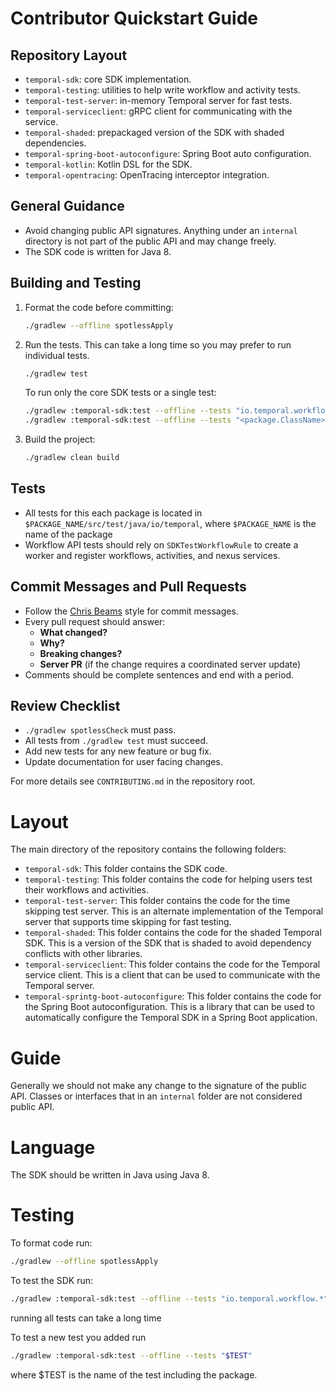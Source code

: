 # Contributor Quickstart Guide

## Repository Layout
- `temporal-sdk`: core SDK implementation.
- `temporal-testing`: utilities to help write workflow and activity tests.
- `temporal-test-server`: in-memory Temporal server for fast tests.
- `temporal-serviceclient`: gRPC client for communicating with the service.
- `temporal-shaded`: prepackaged version of the SDK with shaded dependencies.
- `temporal-spring-boot-autoconfigure`: Spring Boot auto configuration.
- `temporal-kotlin`: Kotlin DSL for the SDK.
- `temporal-opentracing`: OpenTracing interceptor integration.

## General Guidance
- Avoid changing public API signatures. Anything under an `internal` directory
  is not part of the public API and may change freely.
- The SDK code is written for Java 8.

## Building and Testing
1. Format the code before committing:
   ```bash
   ./gradlew --offline spotlessApply
   ```
2. Run the tests. This can take a long time so you may prefer to run individual tests.
   ```bash
   ./gradlew test
   ```
   To run only the core SDK tests or a single test:
   ```bash
   ./gradlew :temporal-sdk:test --offline --tests "io.temporal.workflow.*"
   ./gradlew :temporal-sdk:test --offline --tests "<package.ClassName>"
   ```
3. Build the project:
   ```bash
   ./gradlew clean build
   ```

## Tests
- All tests for this each package is located in `$PACKAGE_NAME/src/test/java/io/temporal`, where `$PACKAGE_NAME` is the name of the package
- Workflow API tests should rely on `SDKTestWorkflowRule` to create a worker and
  register workflows, activities, and nexus services.

## Commit Messages and Pull Requests
- Follow the [Chris Beams](http://chris.beams.io/posts/git-commit/) style for
  commit messages.
- Every pull request should answer:
  - **What changed?**
  - **Why?**
  - **Breaking changes?**
  - **Server PR** (if the change requires a coordinated server update)
- Comments should be complete sentences and end with a period.

## Review Checklist
- `./gradlew spotlessCheck` must pass.
- All tests from `./gradlew test` must succeed.
- Add new tests for any new feature or bug fix.
- Update documentation for user facing changes.

For more details see `CONTRIBUTING.md` in the repository root.

# Layout

The main directory of the repository contains the following folders:
- `temporal-sdk`: This folder contains the SDK code.
- `temporal-testing`: This folder contains the code for helping users test their workflows and activities.
- `temporal-test-server`: This folder contains the code for the time skipping test server. This is an alternate implementation of the Temporal server that supports time skipping for fast testing.
- `temporal-shaded`: This folder contains the code for the shaded Temporal SDK. This is a version of the SDK that is shaded to avoid dependency conflicts with other libraries.
- `temporal-serviceclient`: This folder contains the code for the Temporal service client. This is a client that can be used to communicate with the Temporal server.
- `temporal-sprintg-boot-autoconfigure`: This folder contains the code for the Spring Boot autoconfiguration. This is a library that can be used to automatically configure the Temporal SDK in a Spring Boot application.

# Guide

Generally we should not make any change to the signature of the public API. Classes or interfaces that in an `internal` folder are not considered public API.

# Language

The SDK should be written in Java using Java 8.

# Testing

To format code run:

```bash
./gradlew --offline spotlessApply   
```

To test the SDK run:

```bash
./gradlew :temporal-sdk:test --offline --tests "io.temporal.workflow.*"
```

running all tests can take a long time

To test a new test you added run

```bash
./gradlew :temporal-sdk:test --offline --tests "$TEST"
```

where $TEST is the name of the test including the package.